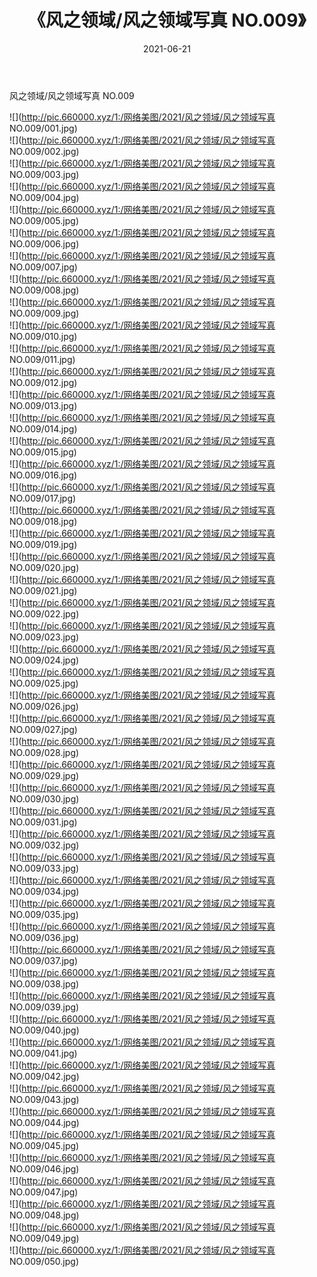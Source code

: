 ﻿---
layout: post
title:  《风之领域/风之领域写真 NO.009》
date:   2021-06-21
img: http://pic.660000.xyz/1:/网络美图/2021/风之领域/风之领域写真 NO.009/000.jpg
categories: [美女, 清纯, 唯美]
---

风之领域/风之领域写真 NO.009

 ![](http://pic.660000.xyz/1:/网络美图/2021/风之领域/风之领域写真 NO.009/001.jpg) <br>![](http://pic.660000.xyz/1:/网络美图/2021/风之领域/风之领域写真 NO.009/002.jpg) <br>![](http://pic.660000.xyz/1:/网络美图/2021/风之领域/风之领域写真 NO.009/003.jpg) <br>![](http://pic.660000.xyz/1:/网络美图/2021/风之领域/风之领域写真 NO.009/004.jpg) <br>![](http://pic.660000.xyz/1:/网络美图/2021/风之领域/风之领域写真 NO.009/005.jpg) <br>![](http://pic.660000.xyz/1:/网络美图/2021/风之领域/风之领域写真 NO.009/006.jpg) <br>![](http://pic.660000.xyz/1:/网络美图/2021/风之领域/风之领域写真 NO.009/007.jpg) <br>![](http://pic.660000.xyz/1:/网络美图/2021/风之领域/风之领域写真 NO.009/008.jpg) <br>![](http://pic.660000.xyz/1:/网络美图/2021/风之领域/风之领域写真 NO.009/009.jpg) <br>![](http://pic.660000.xyz/1:/网络美图/2021/风之领域/风之领域写真 NO.009/010.jpg) <br>![](http://pic.660000.xyz/1:/网络美图/2021/风之领域/风之领域写真 NO.009/011.jpg) <br>![](http://pic.660000.xyz/1:/网络美图/2021/风之领域/风之领域写真 NO.009/012.jpg) <br>![](http://pic.660000.xyz/1:/网络美图/2021/风之领域/风之领域写真 NO.009/013.jpg) <br>![](http://pic.660000.xyz/1:/网络美图/2021/风之领域/风之领域写真 NO.009/014.jpg) <br>![](http://pic.660000.xyz/1:/网络美图/2021/风之领域/风之领域写真 NO.009/015.jpg) <br>![](http://pic.660000.xyz/1:/网络美图/2021/风之领域/风之领域写真 NO.009/016.jpg) <br>![](http://pic.660000.xyz/1:/网络美图/2021/风之领域/风之领域写真 NO.009/017.jpg) <br>![](http://pic.660000.xyz/1:/网络美图/2021/风之领域/风之领域写真 NO.009/018.jpg) <br>![](http://pic.660000.xyz/1:/网络美图/2021/风之领域/风之领域写真 NO.009/019.jpg) <br>![](http://pic.660000.xyz/1:/网络美图/2021/风之领域/风之领域写真 NO.009/020.jpg) <br>![](http://pic.660000.xyz/1:/网络美图/2021/风之领域/风之领域写真 NO.009/021.jpg) <br>![](http://pic.660000.xyz/1:/网络美图/2021/风之领域/风之领域写真 NO.009/022.jpg) <br>![](http://pic.660000.xyz/1:/网络美图/2021/风之领域/风之领域写真 NO.009/023.jpg) <br>![](http://pic.660000.xyz/1:/网络美图/2021/风之领域/风之领域写真 NO.009/024.jpg) <br>![](http://pic.660000.xyz/1:/网络美图/2021/风之领域/风之领域写真 NO.009/025.jpg) <br>![](http://pic.660000.xyz/1:/网络美图/2021/风之领域/风之领域写真 NO.009/026.jpg) <br>![](http://pic.660000.xyz/1:/网络美图/2021/风之领域/风之领域写真 NO.009/027.jpg) <br>![](http://pic.660000.xyz/1:/网络美图/2021/风之领域/风之领域写真 NO.009/028.jpg) <br>![](http://pic.660000.xyz/1:/网络美图/2021/风之领域/风之领域写真 NO.009/029.jpg) <br>![](http://pic.660000.xyz/1:/网络美图/2021/风之领域/风之领域写真 NO.009/030.jpg) <br>![](http://pic.660000.xyz/1:/网络美图/2021/风之领域/风之领域写真 NO.009/031.jpg) <br>![](http://pic.660000.xyz/1:/网络美图/2021/风之领域/风之领域写真 NO.009/032.jpg) <br>![](http://pic.660000.xyz/1:/网络美图/2021/风之领域/风之领域写真 NO.009/033.jpg) <br>![](http://pic.660000.xyz/1:/网络美图/2021/风之领域/风之领域写真 NO.009/034.jpg) <br>![](http://pic.660000.xyz/1:/网络美图/2021/风之领域/风之领域写真 NO.009/035.jpg) <br>![](http://pic.660000.xyz/1:/网络美图/2021/风之领域/风之领域写真 NO.009/036.jpg) <br>![](http://pic.660000.xyz/1:/网络美图/2021/风之领域/风之领域写真 NO.009/037.jpg) <br>![](http://pic.660000.xyz/1:/网络美图/2021/风之领域/风之领域写真 NO.009/038.jpg) <br>![](http://pic.660000.xyz/1:/网络美图/2021/风之领域/风之领域写真 NO.009/039.jpg) <br>![](http://pic.660000.xyz/1:/网络美图/2021/风之领域/风之领域写真 NO.009/040.jpg) <br>![](http://pic.660000.xyz/1:/网络美图/2021/风之领域/风之领域写真 NO.009/041.jpg) <br>![](http://pic.660000.xyz/1:/网络美图/2021/风之领域/风之领域写真 NO.009/042.jpg) <br>![](http://pic.660000.xyz/1:/网络美图/2021/风之领域/风之领域写真 NO.009/043.jpg) <br>![](http://pic.660000.xyz/1:/网络美图/2021/风之领域/风之领域写真 NO.009/044.jpg) <br>![](http://pic.660000.xyz/1:/网络美图/2021/风之领域/风之领域写真 NO.009/045.jpg) <br>![](http://pic.660000.xyz/1:/网络美图/2021/风之领域/风之领域写真 NO.009/046.jpg) <br>![](http://pic.660000.xyz/1:/网络美图/2021/风之领域/风之领域写真 NO.009/047.jpg) <br>![](http://pic.660000.xyz/1:/网络美图/2021/风之领域/风之领域写真 NO.009/048.jpg) <br>![](http://pic.660000.xyz/1:/网络美图/2021/风之领域/风之领域写真 NO.009/049.jpg) <br>![](http://pic.660000.xyz/1:/网络美图/2021/风之领域/风之领域写真 NO.009/050.jpg) <br>